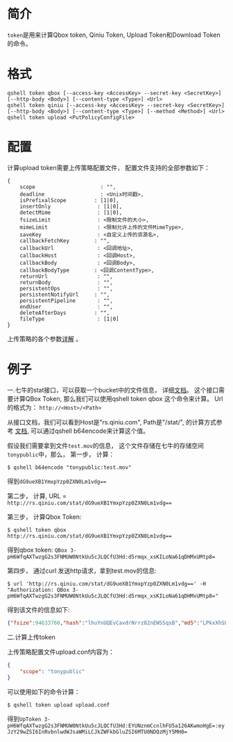 # 简介

`token`是用来计算Qbox token, Qiniu Token, Upload Token和Download Token的命令。

# 格式

```
qshell token qbox [--access-key <AccessKey> --secret-key <SecretKey>] [--http-body <Body>] [--content-type <Type>] <Url>
qshell token qiniu [--access-key <AccessKey> --secret-key <SecretKey>] [--http-body <Body>] [--content-type <Type>] [--method <Method>] <Url>
qshell token upload <PutPolicyConfigFile>
```

# 配置

计算upload token需要上传策略配置文件， 配置文件支持的全部参数如下：

```
{
	scope                     : "",
	deadline                  : <Unix时间戳>,
	isPrefixalScope         : [1|0],
	insertOnly               : [1|0],
	detectMime               : [1|0],
	fsizeLimit               : <限制文件的大小>,
	mimeLimit                : <限制允许上传的文件MimeType>,
	saveKey                  : <自定义上传的资源名>,
	callbackFetchKey        : "",
	callbackUrl              : <回调地址>,
	callbackHost             : <回调Host>,
	callbackBody             : <回调Body>,
	callbackBodyType        : <回调ContentType>,
	returnUrl                : "",
	returnBody               : "",
	persistentOps            : "",
	persistentNotifyUrl     : "",
	persistentPipeline       : "",
	endUser                  : "",
	deleteAfterDays         : "",
	fileType                 : [1|0]
}
```

上传策略的各个参数[详解](https://developer.qiniu.com/kodo/manual/1206/put-policy) 。


# 例子

一.七牛的stat接口，可以获取一个bucket中的文件信息， 详细[文档](https://developer.qiniu.com/kodo/api/1308/stat)。
这个接口需要计算QBox Token, 那么我们可以使用qshell token qbox <Url>这个命令来计算。
Url的格式为： `http://<Host>/<Path>`

从接口文档，我们可以看到Host是"rs.qiniu.com",  Path是"/stat/<EncodedEntryURI>", <EncodeEntryURI>的计算方式参考
[文档](https://developer.qiniu.com/kodo/api/1276/data-format), 可以通过qshell b64encode来计算这个值。

假设我们需要拿到文件`test.mov`的信息， 这个文件存储在七牛的存储空间`tonypublic`中，那么，
第一步， 计算<EncodeEntryURI>：

```
$ qshell b64encode "tonypublic:test.mov"
```

得到`dG9ueXB1YmxpYzp0ZXN0Lm1vdg==`

第二步， 计算<Url>, URL = `http://rs.qiniu.com/stat/dG9ueXB1YmxpYzp0ZXN0Lm1vdg==`

第三步， 计算Qbox Token:

```
$ qshell token qbox http://rs.qiniu.com/stat/dG9ueXB1YmxpYzp0ZXN0Lm1vdg==
```

得到qbox token: `QBox 3-pH6WfqAXTwzgG2s3FNMUW0NtkUu5cJLQCfU3Hd:d5rmqx_xsKILoNa61qDHMxUMtp8=`

第四步， 通过curl 发送http请求，拿到test.mov的信息:

```
$ url 'http://rs.qiniu.com/stat/dG9ueXB1YmxpYzp0ZXN0Lm1vdg==' -H "Authorization: QBox 3-pH6WfqAXTwzgG2s3FNMUW0NtkUu5cJLQCfU3Hd:d5rmqx_xsKILoNa61qDHMxUMtp8="
```
得到该文件的信息如下:

```json
{"fsize":94633760,"hash":"lhuYnUQEvCavdrNrrz82nEWSSqsB","md5":"LPkxXhSLb5fb9fxrLUghkA==","mimeType":"text/html","putTime":15289618585925391,"type":0}
```




二.计算上传token

上传策略配置文件upload.conf内容为：

```json
{
    "scope": "tonypublic"
}
```

可以使用如下的命令计算：

```
$ qshell token upload upload.conf
```

得到`UpToken 3-pH6WfqAXTwzgG2s3FNMUW0NtkUu5cJLQCfU3Hd:EYUNznmCcnlhFU5a126AKwmoHgE=:eyJzY29wZSI6InRvbnlwdWJsaWMiLCJkZWFkbGluZSI6MTU0NDQzMjY5MH0=`
